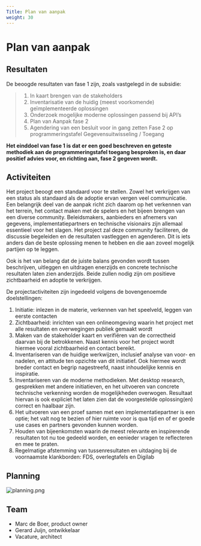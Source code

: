 ```yaml
---
Title: Plan van aanpak
weight: 30
---
```


# Plan van aanpak

## Resultaten

De beoogde resultaten van fase 1 zijn, zoals vastgelegd in de subsidie:
> 1.	In kaart brengen van de stakeholders
> 2.	Inventarisatie van de huidig (meest voorkomende) ge&iuml;mplementeerde oplossingen
> 3.	Onderzoek mogelijke moderne oplossingen passend bij API’s
> 4.	Plan van Aanpak fase 2
> 5.	Agendering van een besluit voor in gang zetten Fase 2 op programmeringstafel Gegevensuitwisseling / Toegang

**Het einddoel van fase 1 is dat er een goed beschreven en geteste methodiek aan de programmeringstafel toegang
besproken is, en daar positief advies voor, en richting aan, fase 2 gegeven wordt.**

## Activiteiten

Het project beoogt een standaard voor te stellen. Zowel het verkrijgen van een status als standaard
als de adoptie ervan vergen veel communicatie. Een belangrijk deel van de aanpak richt zich daarom op
het verkennen van het terrein, het contact maken met de spelers en het bijeen brengen van een
diverse community. Beleidsmakers, aanbieders en afnemers van gegevens, implementatiepartners en technische
visionairs zijn allemaal essentieel voor het slagen. Het project zal deze community faciliteren, de
discussie begeleiden en de resultaten vastleggen en agenderen. Dit is iets anders dan
de beste oplossing menen te hebben en die aan zoveel mogelijk partijen op te leggen.

Ook is het van belang dat de juiste balans gevonden wordt tussen beschrijven, uitleggen en uitdragen
enerzijds en concrete technische resultaten laten zien anderzijds. Beide zullen nodig zijn om
positieve zichtbaarheid en adoptie te verkrijgen.

De projectactiviteiten zijn ingedeeld volgens de bovengenoemde doelstellingen:
1. Initiatie: inlezen in de materie, verkennen van het speelveld, leggen van eerste contacten
2. Zichtbaarheid: inrichten van een onlineomgeving waarin het project met alle resultaten en overwegingen publiek gemaakt wordt
3. Maken van de stakeholder kaart en verifiëren van de correctheid daarvan bij de betrokkenen. Naast kennis voor het
   project wordt hiermee vooral zichtbaarheid en contact bereikt.
4. Inventariseren van de huidige werkwijzen, inclusief analyse van voor- en nadelen, en attitude ten opzichte van dit initiatief.
   Ook hiermee wordt breder contact en begrip nagestreefd, naast inhoudelijke kennis en inspiratie.
5. Inventariseren van de moderne methodieken. Met desktop research, gesprekken met andere initiatieven, en het uitvoeren
   van concrete technische verkenning worden de mogelijkheden overwogen. Resultaat hiervan is ook expliciet het laten
   zien dat de voorgestelde oplossing(en) correct en haalbaar zijn.
6. Het uitvoeren van een proef samen met een implementatiepartner is een optie; het valt nog te bezien of hier ruimte
   voor is qua tijd en of er goede use cases en partners gevonden kunnen worden. 
7. Houden van bijeenkomsten waarin de meest relevante en inspirerende resultaten tot nu toe gedeeld worden,
   en eenieder vragen te reflecteren en mee te praten. 
8. Regelmatige afstemming van tussenresultaten en uitdaging bij de voornaamste klankborden: FDS, overlegtafels en
   Digilab

## Planning

![planning.png](/images/planning.png)

## Team
- Marc de Boer, product owner
- Gerard Juijn, ontwikkelaar
- Vacature, architect


